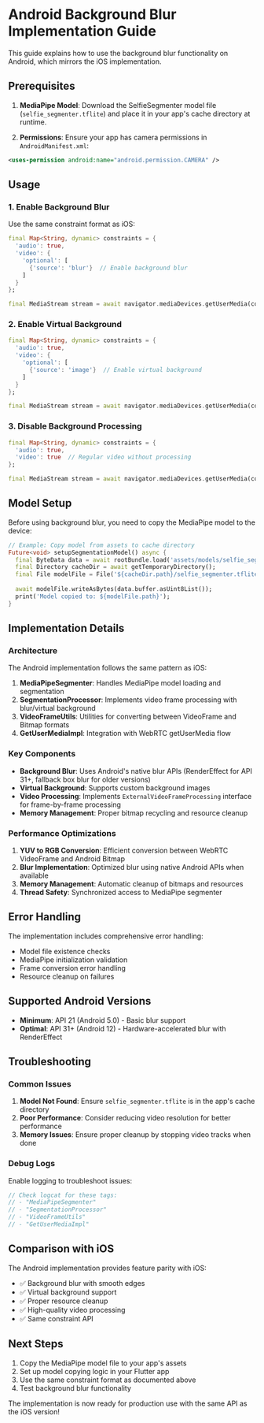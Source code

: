 # Android Background Blur Implementation Guide

This guide explains how to use the background blur functionality on Android, which mirrors the iOS implementation.

## Prerequisites

1. **MediaPipe Model**: Download the SelfieSegmenter model file (`selfie_segmenter.tflite`) and place it in your app's cache directory at runtime.

2. **Permissions**: Ensure your app has camera permissions in `AndroidManifest.xml`:
```xml
<uses-permission android:name="android.permission.CAMERA" />
```

## Usage

### 1. Enable Background Blur

Use the same constraint format as iOS:

```dart
final Map<String, dynamic> constraints = {
  'audio': true,
  'video': {
    'optional': [
      {'source': 'blur'}  // Enable background blur
    ]
  }
};

final MediaStream stream = await navigator.mediaDevices.getUserMedia(constraints);
```

### 2. Enable Virtual Background

```dart
final Map<String, dynamic> constraints = {
  'audio': true,
  'video': {
    'optional': [
      {'source': 'image'}  // Enable virtual background
    ]
  }
};

final MediaStream stream = await navigator.mediaDevices.getUserMedia(constraints);
```

### 3. Disable Background Processing

```dart
final Map<String, dynamic> constraints = {
  'audio': true,
  'video': true  // Regular video without processing
};

final MediaStream stream = await navigator.mediaDevices.getUserMedia(constraints);
```

## Model Setup

Before using background blur, you need to copy the MediaPipe model to the device:

```dart
// Example: Copy model from assets to cache directory
Future<void> setupSegmentationModel() async {
  final ByteData data = await rootBundle.load('assets/models/selfie_segmenter.tflite');
  final Directory cacheDir = await getTemporaryDirectory();
  final File modelFile = File('${cacheDir.path}/selfie_segmenter.tflite');
  
  await modelFile.writeAsBytes(data.buffer.asUint8List());
  print('Model copied to: ${modelFile.path}');
}
```

## Implementation Details

### Architecture

The Android implementation follows the same pattern as iOS:

1. **MediaPipeSegmenter**: Handles MediaPipe model loading and segmentation
2. **SegmentationProcessor**: Implements video frame processing with blur/virtual background
3. **VideoFrameUtils**: Utilities for converting between VideoFrame and Bitmap formats
4. **GetUserMediaImpl**: Integration with WebRTC getUserMedia flow

### Key Components

- **Background Blur**: Uses Android's native blur APIs (RenderEffect for API 31+, fallback box blur for older versions)
- **Virtual Background**: Supports custom background images
- **Video Processing**: Implements `ExternalVideoFrameProcessing` interface for frame-by-frame processing
- **Memory Management**: Proper bitmap recycling and resource cleanup

### Performance Optimizations

1. **YUV to RGB Conversion**: Efficient conversion between WebRTC VideoFrame and Android Bitmap
2. **Blur Implementation**: Optimized blur using native Android APIs when available
3. **Memory Management**: Automatic cleanup of bitmaps and resources
4. **Thread Safety**: Synchronized access to MediaPipe segmenter

## Error Handling

The implementation includes comprehensive error handling:

- Model file existence checks
- MediaPipe initialization validation
- Frame conversion error handling
- Resource cleanup on failures

## Supported Android Versions

- **Minimum**: API 21 (Android 5.0) - Basic blur support
- **Optimal**: API 31+ (Android 12) - Hardware-accelerated blur with RenderEffect

## Troubleshooting

### Common Issues

1. **Model Not Found**: Ensure `selfie_segmenter.tflite` is in the app's cache directory
2. **Poor Performance**: Consider reducing video resolution for better performance
3. **Memory Issues**: Ensure proper cleanup by stopping video tracks when done

### Debug Logs

Enable logging to troubleshoot issues:
```java
// Check logcat for these tags:
// - "MediaPipeSegmenter"
// - "SegmentationProcessor" 
// - "VideoFrameUtils"
// - "GetUserMediaImpl"
```

## Comparison with iOS

The Android implementation provides feature parity with iOS:

- ✅ Background blur with smooth edges
- ✅ Virtual background support
- ✅ Proper resource cleanup
- ✅ High-quality video processing
- ✅ Same constraint API

## Next Steps

1. Copy the MediaPipe model file to your app's assets
2. Set up model copying logic in your Flutter app
3. Use the same constraint format as documented above
4. Test background blur functionality

The implementation is now ready for production use with the same API as the iOS version!
